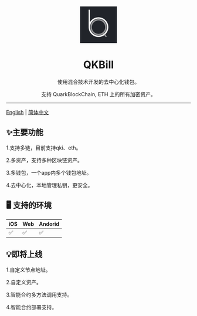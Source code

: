 <p align="center">
  <a href="https://github.com/chain-chat-org/QkBill/releases">
    <img width="100" src="./unpackage/res/icons/144x144.png">
  </a>
</p>
<h1 align="center">QKBill</h1>

<div align="center">

使用混合技术开发的去中心化钱包。

支持 QuarkBlockChain, ETH 上的所有加密资产。
</div>

--------

[English](./README.md) | [简体中文](./README-zh_CN.md)



## ✨主要功能

1.支持多链，目前支持qki、eth。

2.多资产，支持多种区块链资产。

3.多钱包，一个app内多个钱包地址。

4.去中心化，本地管理私钥，更安全。

## 🖥 支持的环境
|  iOS | Web  | Andorid  |
|  ----  | ----  |----  |
| ✅  | ✅  |✅  |

## 💡即将上线

1.自定义节点地址。

2.自定义资产。

3.智能合约多方法调用支持。

4.智能合约部署支持。